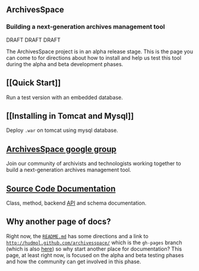 ## ArchivesSpace
### Building a next-generation archives management tool

DRAFT DRAFT DRAFT

The ArchivesSpace project is in an alpha release stage.  This is the page you can come to for directions about how to install and help us test this tool during the alpha and beta development phases.

## [[Quick Start]]
Run a test version with an embedded database.

## [[Installing in Tomcat and Mysql]]
Deploy `.war` on tomcat using mysql database.

## [ArchivesSpace google group](http://groups.google.com/group/archivesspace)
Join our community of archivists and technologists working together to build a next-generation archives management tool. 

## [Source Code Documentation](http://hudmol.github.com/archivesspace/doc/alpha_index.html)
Class, method, backend [API](http://hudmol.github.com/archivesspace/doc/file.API.html) and schema documentation. 

## Why another page of docs?

Right now, the [`README.md`](https://github.com/archivesspace/archivesspace/blob/master/README.md) has some directions and a link to [`http://hudmol.github.com/archivesspace/`](http://hudmol.github.com/archivesspace/) which is the `gh-pages` branch (which is also [here](http://hudmol.github.com/archivesspace/)) so why start another place for documentation?  This page, at least right now, is focused on the alpha and beta testing phases and how the community can get involved in this phase.